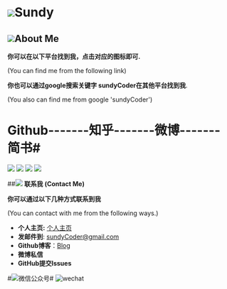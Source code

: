# ![](http://i.imgur.com/S7xBFja.png)Sundy

## ![](http://i.imgur.com/S7xBFja.png)About Me

**你可以在以下平台找到我，点击对应的图标即可.**

(You can find me from the following link)

**你也可以通过google搜索关键字 sundyCoder在其他平台找到我**.

(You also can find me from google 'sundyCoder')

# Github-------知乎-------微博-------简书#
<a href="https://github.com/sundyCoder" target="_blank"> <img src="http://ww2.sinaimg.cn/large/005Xtdi2gw1f1pyjf8vx7j303k03kglh.jpg"   /></a> 
<a href="https://www.zhihu.com/people/sundyCoder" target="_blank"> <img src="http://ww4.sinaimg.cn/large/005Xtdi2gw1f1pyqdjk92j303k03k747.jpg"  target="_blank"/></a> 
<a href="http://weibo.com/u/2060818294" target="_blank"> <img src="http://ww1.sinaimg.cn/large/005Xtdi2jw1f1r3v5dge8j303k03kwee.jpg"/></a> <a href="http://www.jianshu.com/users/119337bb4467/timeline"  target="_blank">  <img src="http://ww3.sinaimg.cn/large/005Xtdi2gw1f1pyg6uniyj303k03ka9x.jpg"   /></a>  

##![](http://i.imgur.com/S7xBFja.png) **联系我**
**(Contact Me)**

**你可以通过以下几种方式联系到我**

(You can contact with me from the following ways.)

* **个人主页:** [个人主页](http://sundycoder.github.io/)
* **发邮件到**: <a href="mailto:sundyCoder@gmail.com">sundyCoder@gmail.com</a> 
* **Github博客**：[Blog](https://github.com/sundyCoder/CSK)
* **微博私信**
* **GitHub提交Issues**

#![](http://i.imgur.com/S7xBFja.png)微信公众号#
![wechat](http://i.imgur.com/1TDj1p7.jpg)

